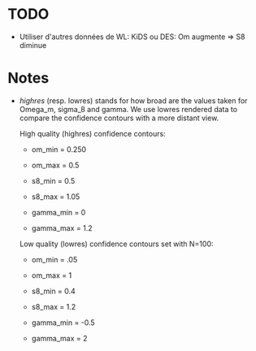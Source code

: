 # TODO
- Utiliser d'autres données de WL: KiDS ou DES: Om augmente => S8 diminue
# Notes

- $highres$ (resp. lowres) stands for how broad are the values taken for Omega_m, sigma_8 and gamma. We use lowres rendered data to compare the confidence contours with a more distant view. 

    High quality (highres) confidence contours:

    - om_min = 0.250
    - om_max = 0.5

    - s8_min = 0.5
    - s8_max = 1.05

    - gamma_min = 0
    - gamma_max = 1.2

    Low quality (lowres) confidence contours set with N=100:

    - om_min = .05
    - om_max = 1

    - s8_min = 0.4
    - s8_max = 1.2

    - gamma_min = -0.5
    - gamma_max = 2